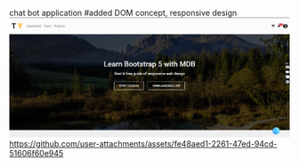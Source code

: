 chat bot application
#added DOM concept, responsive design
<br/>
![home page](https://github.com/suman-typ-08/responsive-template-tailwind/blob/6b681be23bb807e91ffeb36d62779d86bfef2b62/Screenshot%202025-03-19%20130120.png)
<br/>
https://github.com/user-attachments/assets/fe48aed1-2261-47ed-94cd-51606f60e945
